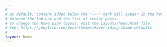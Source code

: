 ```yaml
---
#
# By default, content added below the "---" mark will appear in the home page
# between the top bar and the list of recent posts.
# To change the home page layout, edit the Layouts/home.html file.
# See: https://jekyllrb.com/docs/themes/#overriding-theme-defaults
#
layout: home
---
```

